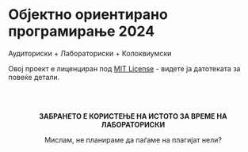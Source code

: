 # Објектно ориентирано програмирање 2024

Аудиториски + Лабораториски + Колоквиумски

Овој проект е лиценциран под [MIT License](LICENSE) - видете ја датотеката за повеќе детали.

<br>
<br>


 <p align="center"><b>ЗАБРАНЕТО Е КОРИСТЕЊЕ НА ИСТОТО ЗА ВРЕМЕ НА ЛАБОРАТОРИСКИ</b></p>

<p align="center">Мислам, не планираме да паѓаме на плагијат нели? </p>
